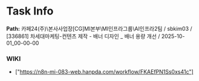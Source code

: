 # Task Info

**Path:** 카페24(주)\본사사업장\[CG]MI본부\MI인프라그룹\AI인프라2팀 / sbkim03 / [336861] 차세대마케팅-컨텐츠 제작 - 배너 디자인 _ 배너 용량 개선 / 2025-10-01_00-00-00

### WIKI
- ["https://n8n-mi-083-web.hanpda.com/workflow/FKAEfPN1Ss0xs41c"]

